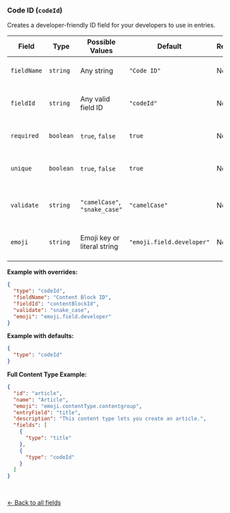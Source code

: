 ### Code ID (`codeId`)
Creates a developer-friendly ID field for your developers to use in entries.

| Field        | Type      | Possible Values               | Default                    | Required | Description                                                         |
|--------------|-----------|-------------------------------|----------------------------|----------|---------------------------------------------------------------------|
| `fieldName`  | `string`  | Any string                    | `"Code ID"`                | No       | Display name of the field.                                          |
| `fieldId`    | `string`  | Any valid field ID            | `"codeId"`                 | No       | Field ID used in the content model.                                 |
| `required`   | `boolean` | `true`, `false`               | `true`                     | No       | Whether the field is required.                                      |
| `unique`     | `boolean` | `true`, `false`               | `true`                     | No       | Whether the field value must be unique.                             |
| `validate`   | `string`  | `"camelCase"`, `"snake_case"` | `"camelCase"`              | No       | Validation type for the field’s value.                              |
| `emoji`      | `string`  | Emoji key or literal string   | `"emoji.field.developer"` | No       | Optional emoji to prefix the field name.                            |

**Example with overrides:**

```json
{
  "type": "codeId",
  "fieldName": "Content Block ID",
  "fieldId": "contentBlockId",
  "validate": "snake_case",
  "emoji": "emoji.field.developer"
}
```

**Example with defaults:**
```json
{
  "type": "codeId"
}
```

**Full Content Type Example:**
```json
{
  "id": "article",
  "name": "Article",
  "emoji": "emoji.contentType.contentgroup",
  "entryField": "title",
  "description": "This content type lets you create an article.",
  "fields": [
    {
      "type": "title"
    },
    {
      "type": "codeId"
    }
  ]
}
```

<br>

[<- Back to all fields](./README.md)
